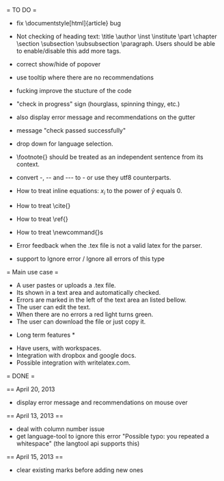 = TO DO =

- fix \documentstyle[html]{article} bug
- Not checking of heading text: \title \author \inst \institute \part \chapter \section \subsection \subsubsection \paragraph. 
  Users should be able to enable/disable this add more tags.
- correct show/hide of popover
- use tooltip where there are no recommendations
- fucking improve the stucture of the code

- "check in progress" sign (hourglass, spinning thingy, etc.)
- also display error message and recommendations on the gutter
- message "check passed successfully"
- drop down for language selection.
- \footnote{} should be treated as an independent sentence from its context.
- convert -, -- and --- to - or use they utf8 counterparts. 
- How to treat inline equations: $x_i$ to the power of $\hat{y}$ equals $0$.
- How to treat \cite{}
- How to treat \ref{}
- How to treat \newcommand{}s
- Error feedback when the .tex file is not a valid latex for the parser.
- support to Ignore error / Ignore all errors of this type

= Main use case =

- A user pastes or uploads a .tex file.
- Its shown in a text area and automatically checked. 
- Errors are marked in the left of the text area an listed bellow. 
- The user can edit the text.
- When there are no errors a red light turns green.
- The user can download the file or just copy it.

* Long term features *
- Have users, with workspaces.
- Integration with dropbox and google docs.
- Possible integration with writelatex.com.
 
= DONE =

== April 20, 2013

- display error message and recommendations on mouse over

== April 13, 2013 ==

- deal with column number issue
- get language-tool to ignore this error "Possible typo: you repeated a whitespace"  (the langtool api supports this)

== April 15, 2013 ==

- clear existing marks before adding new ones

